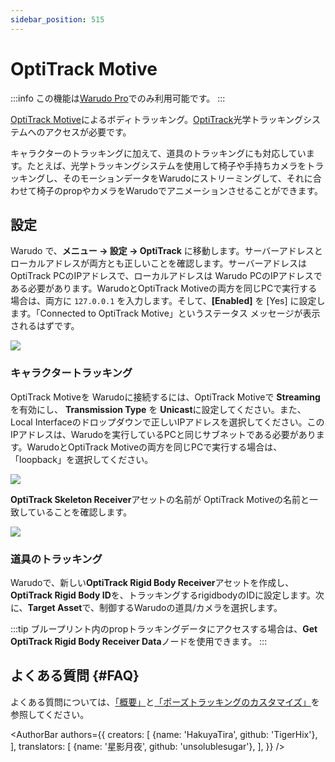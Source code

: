 ```yaml
---
sidebar_position: 515
---
```


# OptiTrack Motive

:::info
この機能は[Warudo Pro](../pro)でのみ利用可能です。
:::

[OptiTrack Motive](https://optitrack.com/software/motive/)によるボディトラッキング。[OptiTrack](https://chingmu.com)光学トラッキングシステムへのアクセスが必要です。

キャラクターのトラッキングに加えて、道具のトラッキングにも対応しています。たとえば、光学トラッキングシステムを使用して椅子や手持ちカメラをトラッキングし、そのモーションデータをWarudoにストリーミングして、それに合わせて椅子のpropやカメラをWarudoでアニメーションさせることができます。

## 設定


Warudo で、**メニュー -> 設定 -> OptiTrack** に移動します。サーバーアドレスとローカルアドレスが両方とも正しいことを確認します。サーバーアドレスはOptiTrack PCのIPアドレスで、ローカルアドレスは Warudo PCのIPアドレスである必要があります。WarudoとOptiTrack Motiveの両方を同じPCで実行する場合は、両方に `127.0.0.1` を入力します。そして、**[Enabled]** を [Yes] に設定します。「Connected to OptiTrack Motive」というステータス メッセージが表示されるはずです。

![](/doc-img/en-optitrack-1.png)

### キャラクタートラッキング

OptiTrack Motiveを Warudoに接続するには、OptiTrack Motiveで **Streaming** を有効にし、 **Transmission Type** を **Unicast**に設定してください。また、Local Interfaceのドロップダウンで正しいIPアドレスを選択してください。このIPアドレスは、Warudoを実行しているPCと同じサブネットである必要があります。WarudoとOptiTrack Motiveの両方を同じPCで実行する場合は、「loopback」を選択してください。

![](/doc-img/en-optitrack-2.png)

**OptiTrack Skeleton Receiver**アセットの名前が OptiTrack Motiveの名前と一致していることを確認します。

![](/doc-img/en-optitrack-3.png)

### 道具のトラッキング

Warudoで、新しい**OptiTrack Rigid Body Receiver**アセットを作成し、**OptiTrack Rigid Body ID**を、トラッキングするrigidbodyのIDに設定します。次に、**Target Asset**で、制御するWarudoの道具/カメラを選択します。

:::tip
ブループリント内のpropトラッキングデータにアクセスする場合は、**Get OptiTrack Rigid Body Receiver Data**ノードを使用できます。
:::

## よくある質問 {#FAQ}

よくある質問については、[「概要」](overview#FAQ)と[「ポーズトラッキングのカスタマイズ」](body-tracking#FAQ)を参照してください。

<AuthorBar authors={{
creators: [
{name: 'HakuyaTira', github: 'TigerHix'},
],
translators: [
    {name: '星影月夜', github: 'unsolublesugar'},
],
}} />
